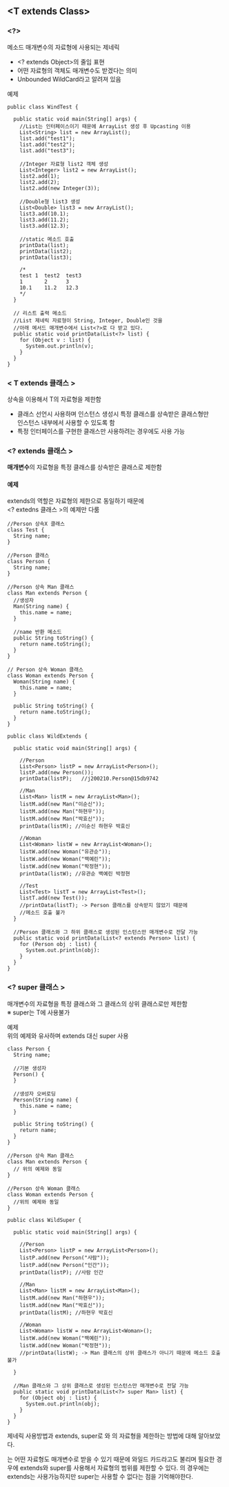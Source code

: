 ## \<T extends Class\>

### \<?\>
메소드 매개변수의 자료형에 사용되는 제네릭  
- \<? extends Object\>의 줄임 표현
- 어떤 자료형의 객체도 매개변수도 받겠다는 의미
- Unbounded WildCard라고 알려져 있음

예제  
```
public class WindTest {
  
  public static void main(String[] args) {  
    //List는 인터페이스이기 때문에 ArrayList 생성 후 Upcasting 이용
    List<String> list = new ArrayList();
    list.add("test1");
    list.add("test2");
    list.add("test3");
    
    //Integer 자료형 list2 객체 생성
    List<Integer> list2 = new ArrayList();
    list2.add(1);
    list2.add(2);
    list2.add(new Integer(3));
    
    //Double형 list3 생성
    List<Double> list3 = new ArrayList();
    list3.add(10.1);
    list3.add(11.2);
    list3.add(12.3);
    
    //static 메소드 호출
    printData(list);
    printData(list2);
    printData(list3);
    
    /*
    test 1  test2  test3
    1       2      3
    10.1    11.2   12.3
    */
  }
  
  // 리스트 출력 메소드
  //List 제네릭 자료형이 String, Integer, Double인 것을
  //아래 메서드 매개변수에서 List<?>로 다 받고 있다. 
  public static void printData(List<?> list) {
    for (Object v : list) {
      System.out.println(v);
    }
  }
}
```

### \< T extends 클래스 \>
상속을 이용해서 T의 자료형을 제한함  
- 클래스 선언시 사용하며 인스턴스 생성시 특정 클래스를 상속받은 클래스형만  
  인스턴스 내부에서 사용할 수 있도록 함
- 특정 인터페이스를 구현한 클래스만 사용하려는 경우에도 사용 가능

### \<? extends 클래스 \>
**매개변수**의 자료형을 특정 클래스를 상속받은 클래스로 제한함

#### 예제 
extends의 역할은 자료형의 제한으로 동일하기 때문에  
\<? extedns 클래스 \>의 예제만 다룸
```
//Person 상속X 클래스
class Test {
  String name;
}

//Person 클래스
class Person {
  String name;
}

//Person 상속 Man 클래스
class Man extends Person {
  //생성자
  Man(String name) {
    this.name = name;
  }
  
  //name 반환 메소드
  public String toString() {
    return name.toString();
  }
}

// Person 상속 Woman 클래스
class Woman extends Person {
  Woman(String name) {
    this.name = name;
  }
  
  public String toString() {
    return name.toString();
  }
}

public class WildExtends {
  
  public static void main(String[] args) {
    
    //Person
    List<Person> listP = new ArrayList<Person>();
    listP.add(new Person());
    printData(listP);   //j200210.Person@15db9742
    
    //Man
    List<Man> listM = new ArrayList<Man>();
    listM.add(new Man("이순신"));
    listM.add(new Man("하현우"));
    listM.add(new Man("박효신"));
    printData(listM); //이순신 하현우 박효신
    
    //Woman
    List<Woman> listW = new ArrayList<Woman>();
    listW.add(new Woman("유관순"));
    listW.add(new Woman("백예린"));
    listW.add(new Woman("박정현"));
    printData(listW); //유관순 백예린 박정현
    
    //Test
    List<Test> listT = new ArrayList<Test>();
    listT.add(new Test());
    //printData(listT); -> Person 클래스를 상속받지 않았기 때문에  
    //메소드 호출 불가
  }
  
  //Person 클래스와 그 하위 클래스로 생성된 인스턴스만 매개변수로 전달 가능
  public static void printData(List<? extends Person> list) {
    for (Person obj : list) {
      System.out.println(obj):
    }
  }
}
```

### \<? super 클래스 \>
매개변수의 자료형을 특정 클래스와 그 클래스의 상위 클래스로만 제한함  
※ super는 T에 사용불가

예제  
위의 예제와 유사하며 extends 대신 super 사용  

```
class Person {
  String name;
  
  //기본 생성자
  Person() { 
  }
  
  //생성자 오버로딩
  Person(String name) {
    this.name = name;
  }
  
  public String toString() {
    return name;
  }
}

//Person 상속 Man 클래스
class Man extends Person { 
  // 위의 예제와 동일
}

//Person 상속 Woman 클래스
class Woman extends Person {
  //위의 예제와 동일
}

public class WildSuper {
  
  public static void main(String[] args) {
    
    //Person
    List<Person> listP = new ArrayList<Person>();
    listP.add(new Person("사람"));
    listP.add(new Person("인간"));
    printData(listP); //사람 인간
    
    //Man
    List<Man> listM = new ArrayList<Man>();
    listM.add(new Man("하현우"));
    listM.add(new Man("박효신"));
    printData(listM); //하현우 박효신
    
    //Woman
    List<Woman> listW = new ArrayList<Woman>();
    listW.add(new Woman("백예린"));
    listW.add(new Woman("박정현"));
    //printData(listW); -> Man 클래스의 상위 클래스가 아니기 때문에 메소드 호출 불가
    
  }
  
  //Man 클래스와 그 상위 클래스로 생성된 인스턴스만 매개변수로 전달 가능
  public static void printData(List<?> super Man> list) {
    for (Object obj : list) {
      System.out.println(obj);
    }
  }
}
```
제네릭 <?> 사용방법과 extends, super로 <T>와 <?>의 자료형을 제한하는 방법에 대해 알아보았다. 
<?>는 어떤 자료형도 매개변수로 받을 수 있기 때문에 와일드 카드라고도 불리며  
필요한 경우에 extends와 super를 사용해서 자료형의 범위를 제한할 수 있다.  
<T>의 경우에는 extends는 사용가능하지만 super는 사용할 수 없다는 점을 기억해야한다.  
    



    
    

    
    
    
    
    
    
    
    
    
    
    
    
    
    
    
    
    
    
    
    
    
    
    
    
    
    
    
    
    
    
    
    
    
    
    
    
    
    
    
  
